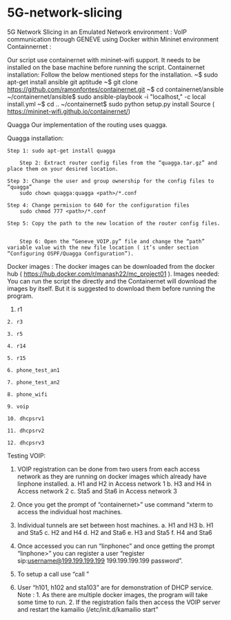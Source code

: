 # 5G-network-slicing
5G Network Slicing in an Emulated Network environment : VoIP communication through GENEVE using Docker within Mininet environment
Containnernet :

Our script use containernet with mininet-wifi support. It needs to be installed on the base machine before running the script.
Containernet installation:
Follow the below mentioned steps for the installation.
~$ sudo apt-get install ansible git aptitude
~$ git clone https://github.com/ramonfontes/containernet.git
~$ cd containernet/ansible
~/containernet/ansible$ sudo ansible-playbook -i "localhost," -c local install.yml
~$ cd ..
~/containernet$ sudo python setup.py install
	Source ( https://mininet-wifi.github.io/containernet/)

Quagga
Our implementation of the routing uses quagga. 

Quagga installation: 
	
	Step 1: sudo apt-get install quagga

        Step 2: Extract router config files from the “quagga.tar.gz” and place them on your desired location.
	
	Step 3: Change the user and group ownership for the config files to “quagga”
		sudo chown quagga:quagga <path>/*.conf
	
	Step 4: Change permision to 640 for the configuration files
		sudo chmod 777 <path>/*.conf
	
	Step 5: Copy the path to the new location of the router config files.


        Step 6: Open the “Geneve_VOIP.py” file and change the “path” variable value with the new file location ( it’s under section “Configuring OSPF/Quagga Configuration”).

Docker images :
The docker images can be downloaded from the docker hub  ( https://hub.docker.com/r/manash22/mc_project01 ).
Images needed: 
You can run the script the directly and the Containernet will download the images by itself. But it is suggested to download them before running the program.
   
   1. r1
    
    2. r3
    
    3. r5
    
    4. r14
    
    5. r15
    
    6. phone_test_an1
    
    7. phone_test_an2
    
    8. phone_wifi
    
    9. voip
    
    10. dhcpsrv1
    
    11. dhcpsrv2
    
    12. dhcpsrv3
Testing VOIP:
   
   1. VOIP registration can be done from two users from each access network as they are running on docker images which already have linphone installed.
        a. H1 and H2 in Access network 1
        b. H3 and H4 in Access network 2
        c. Sta5 and Sta6 in Access network 3
   
   2. Once you get the prompt of “containernet>” use command “xterm <host> to access the individual host machines.
   
   3. Individual tunnels are set between host machines.
        a. H1 and H3
        b. H1 and Sta5
        c. H2 and H4
        d. H2 and Sta6
        e. H3 and Sta5
        f. H4 and Sta6
   
   4. Once accessed you can run “linphonec” and once getting the prompt “linphone>” you can register a user “register sip:username@199.199.199.199 199.199.199.199 password”.
    
   5. To setup a call use “call <username>”
    
   6. User “h101, h102 and sta103” are for demonstration of DHCP service.
Note : 
    1. As there are multiple docker images, the program will take some time to run.
    2. If the registration fails then access the VOIP server and restart the kamailio (/etc/init.d/kamailio start”
